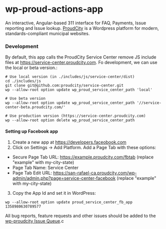 # wp-proud-actions-app
An interactive, Angular-based 311 interface for FAQ, Payments, Issue reporting and Issue lookup. [ProudCity](http://proudcity.com) is a Wordpress platform for modern, standards-compliant municipal websites.

### Development
By default, this app calls the ProudCity Service Center remove JS include files at https://service-center.proudcity.com.  Fo development,
we can use the local or beta version.:

```
# Use local version (in ./includes/js/service-center/dist)
cd ./includes/js
git clone git@github.com:proudcity/service-center.git
wp --allow-root option update wp_proud_service_center_path 'local'

# Use beta version
wp --allow-root option update wp_proud_service_center_path '//service-center-beta.proudcity.com/'

# Use production version (https://service-center.proudcity.com)
wp --allow-root option delete wp_proud_service_center_path
```

#### Setting up Facebook app
1. Create a new app at https://developers.faceobook.com
2. Click on Settings -> Add Platform. Add a Page Tab with these options:
  * Secure Page Tab URL: https://example.proudcity.com/fbtab  (replace "example" with my-city-state)
  * Page Tab Name: Service Center
  * Page Tab Edit URL: https://san-rafael-ca.proudcity.com/wp-admin/admin.php?page=service-center-facebook (replace "example" with my-city-state)
3. Copy the App Id and set it in WordPress:
  ```
  wp --allow-root option update proud_service_center_fb_app 1358980630789577
  ```


All bug reports, feature requests and other issues should be added to the [wp-proudcity Issue Queue](https://github.com/proudcity/wp-proudcity/issues).c